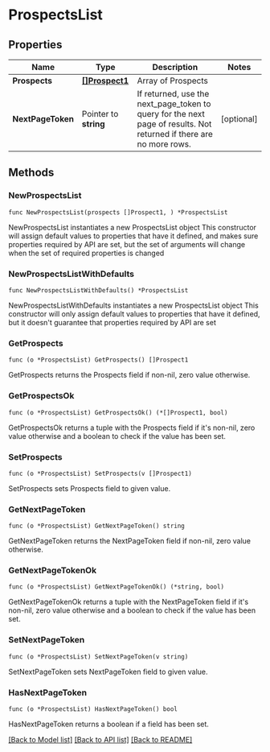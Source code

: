 # ProspectsList

## Properties

Name | Type | Description | Notes
------------ | ------------- | ------------- | -------------
**Prospects** | [**[]Prospect1**](Prospect1.md) | Array of Prospects | 
**NextPageToken** | Pointer to **string** | If returned, use the next_page_token to query for the next page of results. Not returned if there are no more rows. | [optional] 

## Methods

### NewProspectsList

`func NewProspectsList(prospects []Prospect1, ) *ProspectsList`

NewProspectsList instantiates a new ProspectsList object
This constructor will assign default values to properties that have it defined,
and makes sure properties required by API are set, but the set of arguments
will change when the set of required properties is changed

### NewProspectsListWithDefaults

`func NewProspectsListWithDefaults() *ProspectsList`

NewProspectsListWithDefaults instantiates a new ProspectsList object
This constructor will only assign default values to properties that have it defined,
but it doesn't guarantee that properties required by API are set

### GetProspects

`func (o *ProspectsList) GetProspects() []Prospect1`

GetProspects returns the Prospects field if non-nil, zero value otherwise.

### GetProspectsOk

`func (o *ProspectsList) GetProspectsOk() (*[]Prospect1, bool)`

GetProspectsOk returns a tuple with the Prospects field if it's non-nil, zero value otherwise
and a boolean to check if the value has been set.

### SetProspects

`func (o *ProspectsList) SetProspects(v []Prospect1)`

SetProspects sets Prospects field to given value.


### GetNextPageToken

`func (o *ProspectsList) GetNextPageToken() string`

GetNextPageToken returns the NextPageToken field if non-nil, zero value otherwise.

### GetNextPageTokenOk

`func (o *ProspectsList) GetNextPageTokenOk() (*string, bool)`

GetNextPageTokenOk returns a tuple with the NextPageToken field if it's non-nil, zero value otherwise
and a boolean to check if the value has been set.

### SetNextPageToken

`func (o *ProspectsList) SetNextPageToken(v string)`

SetNextPageToken sets NextPageToken field to given value.

### HasNextPageToken

`func (o *ProspectsList) HasNextPageToken() bool`

HasNextPageToken returns a boolean if a field has been set.


[[Back to Model list]](../../README.md#documentation-for-models) [[Back to API list]](../../README.md#documentation-for-api-endpoints) [[Back to README]](../../README.md)


